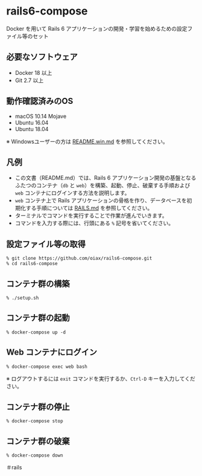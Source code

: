 # rails6-compose

Docker を用いて Rails 6 アプリケーションの開発・学習を始めるための設定ファイル等のセット

## 必要なソフトウェア

* Docker 18 以上
* Git 2.7 以上

## 動作確認済みのOS

* macOS 10.14 Mojave
* Ubuntu 16.04
* Ubuntu 18.04

※ Windowsユーザーの方は [README.win.md](README.win.md) を参照してください。

## 凡例

* この文書（README.md）では、Rails 6 アプリケーション開発の基盤となるふたつのコンテナ（`db` と `web`）を構築、起動、停止、破棄する手順および `web` コンテナにログインする方法を説明します。
* `web` コンテナ上で Rails アプリケーションの骨格を作り、データベースを初期化する手順については [RAILS.md](RAILS.md) を参照してください。
* ターミナルでコマンドを実行することで作業が進んでいきます。
* コマンドを入力する際には、行頭にある `%` 記号を省いてください。

## 設定ファイル等の取得

```
% git clone https://github.com/oiax/rails6-compose.git
% cd rails6-compose
```

## コンテナ群の構築

```
% ./setup.sh
```

## コンテナ群の起動

```
% docker-compose up -d
```

## Web コンテナにログイン

```
% docker-compose exec web bash
```

※ ログアウトするには `exit` コマンドを実行するか、`Ctrl-D` キーを入力してください。

## コンテナ群の停止

```
% docker-compose stop
```

## コンテナ群の破棄

```
% docker-compose down
```
＃rails
